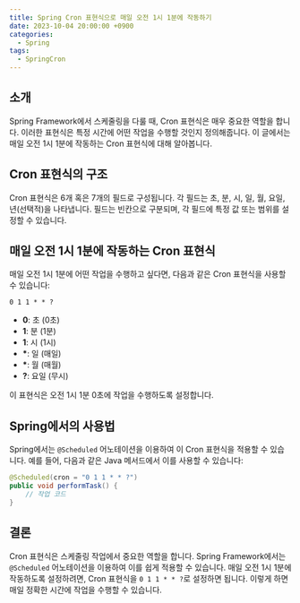 ```yaml
---
title: Spring Cron 표현식으로 매일 오전 1시 1분에 작동하기
date: 2023-10-04 20:00:00 +0900
categories:
  - Spring
tags:
  - SpringCron
---
```

## 소개
Spring Framework에서 스케줄링을 다룰 때, Cron 표현식은 매우 중요한 역할을 합니다. 이러한 표현식은 특정 시간에 어떤 작업을 수행할 것인지 정의해줍니다. 이 글에서는 매일 오전 1시 1분에 작동하는 Cron 표현식에 대해 알아봅니다.

## Cron 표현식의 구조
Cron 표현식은 6개 혹은 7개의 필드로 구성됩니다. 각 필드는 초, 분, 시, 일, 월, 요일, 년(선택적)을 나타냅니다. 필드는 빈칸으로 구분되며, 각 필드에 특정 값 또는 범위를 설정할 수 있습니다.

## 매일 오전 1시 1분에 작동하는 Cron 표현식
매일 오전 1시 1분에 어떤 작업을 수행하고 싶다면, 다음과 같은 Cron 표현식을 사용할 수 있습니다:

```plaintext
0 1 1 * * ?
```

- **0**: 초 (0초)
- **1**: 분 (1분)
- **1**: 시 (1시)
- **\***: 일 (매일)
- **\***: 월 (매월)
- **?**: 요일 (무시)

이 표현식은 오전 1시 1분 0초에 작업을 수행하도록 설정합니다.

## Spring에서의 사용법
Spring에서는 `@Scheduled` 어노테이션을 이용하여 이 Cron 표현식을 적용할 수 있습니다. 예를 들어, 다음과 같은 Java 메서드에서 이를 사용할 수 있습니다:

```java
@Scheduled(cron = "0 1 1 * * ?")
public void performTask() {
    // 작업 코드
}
```

## 결론
Cron 표현식은 스케줄링 작업에서 중요한 역할을 합니다. Spring Framework에서는 `@Scheduled` 어노테이션을 이용하여 이를 쉽게 적용할 수 있습니다. 매일 오전 1시 1분에 작동하도록 설정하려면, Cron 표현식을 `0 1 1 * * ?`로 설정하면 됩니다. 이렇게 하면 매일 정확한 시간에 작업을 수행할 수 있습니다.